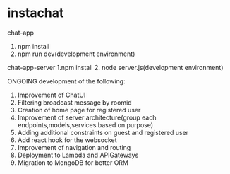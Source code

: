 # instachat
chat-app 
1. npm install
2. npm run dev(development environment)

chat-app-server
1.npm install
2. node server.js(development environment)

ONGOING development of the following:
1. Improvement of ChatUI
2. Filtering broadcast message by roomid
3. Creation of home page for registered user
4. Improvement of server architecture(group each endpoints,models,services based on purpose)
5. Adding additional constraints on guest and registered user
6. Add react hook for the websocket
7. Improvement of navigation and routing
8. Deployment to Lambda and APIGateways
9. Migration to MongoDB for better ORM
